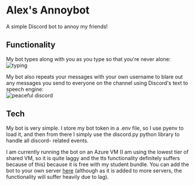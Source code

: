 # Alex's Annoybot

A simple Discord bot to annoy my friends!

## Functionality
My bot types along with you as you type so that you're never alone:<br />
![typing](https://user-images.githubusercontent.com/65733434/134791994-2377daf7-87b4-4146-8238-eff3c60bc7bc.PNG)

My bot also repeats your messages with your own username to blare out any messages you send to everyone on the channel using Discord's text to speech engine:<br />
![peaceful discord](https://user-images.githubusercontent.com/65733434/134791993-f57cf54e-9d9c-4301-a6df-38c7cdf60699.png)

## Tech
My bot is very simple. I store my bot token in a .env file, so I use pyenv to load it, and then from there I simply use the discord.py python library to handle all discord- related events.

I am currently running the bot on an Azure VM (I am using the lowest tier of shared VM, so it is quite laggy and the tts functionality definitely suffers because of this) because it is free with my student bundle. You can add the bot to your own server [here](https://discord.com/api/oauth2/authorize?client_id=891079826021187634&permissions=67181568&scope=bot) (although as it is added to more servers, the functionality will suffer heavily due to lag).
